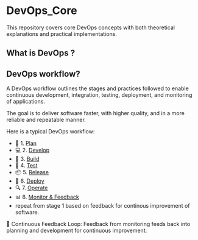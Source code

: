 # DevOps_Core
This repository covers core DevOps concepts with both theoretical explanations and practical implementations.


## What is DevOps ?


## DevOps workflow?
A DevOps workflow outlines the stages and practices followed to enable continuous development, integration, testing, deployment, and monitoring of applications.

The goal is to deliver software faster, with higher quality, and in a more reliable and repeatable manner.

Here is a typical DevOps workflow:
- 🔁 1. [Plan](./DevOps_workflow/Plan.md)
- 💻 2. [Develop](DevOps_workflow/Develop.md)
- 🔧 3. [Build](DevOps_workflow/Build.md)
- 🧪 4. [Test](DevOps_workflow/Test.md)
- 📦 5. [Release](DevOps_workflow/Release.md)
- 🚀 6. [Deploy](DevOps_workflow/Deploy.md)
- 🔍 7. [Operate](DevOps_workflow/Operate.md)
- 📊 8. [Monitor & Feedback](DevOps_workflow/MonitorAndFeedback.md)
- repeat from stage 1 based on feedback for continous improvement of software.

🔁 Continuous Feedback Loop: Feedback from monitoring feeds back into planning and development for continuous improvement.





